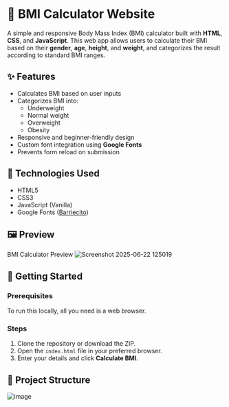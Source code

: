 # 🧮 BMI Calculator Website

A simple and responsive Body Mass Index (BMI) calculator built with **HTML**, **CSS**, and **JavaScript**. This web app allows users to calculate their BMI based on their **gender**, **age**, **height**, and **weight**, and categorizes the result according to standard BMI ranges.

## ✨ Features

- Calculates BMI based on user inputs
- Categorizes BMI into:
  - Underweight
  - Normal weight
  - Overweight
  - Obesity
- Responsive and beginner-friendly design
- Custom font integration using **Google Fonts**
- Prevents form reload on submission

## 🔧 Technologies Used

- HTML5
- CSS3
- JavaScript (Vanilla)
- Google Fonts ([Barriecito](https://fonts.google.com/specimen/Barriecito))

## 🖼️ Preview

BMI Calculator Preview ![Screenshot 2025-06-22 125019](https://github.com/user-attachments/assets/574a4973-09ab-4499-9406-0e377d8f2f42)


## 🚀 Getting Started

### Prerequisites

To run this locally, all you need is a web browser.

### Steps

1. Clone the repository or download the ZIP.
2. Open the `index.html` file in your preferred browser.
3. Enter your details and click **Calculate BMI**.

## 📁 Project Structure
![image](https://github.com/user-attachments/assets/3bb93a63-9207-4e99-be8d-ecf40a3eb4ec)

